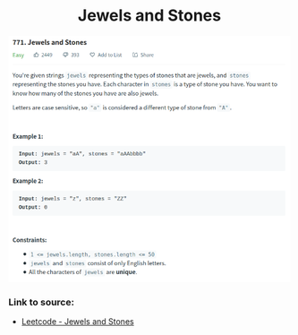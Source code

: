 <h1 align="center">Jewels and Stones</h1>

![alt text](https://raw.githubusercontent.com/matthew01lokiet/Github-repos-images/main/Algs/HashMap/REZTwhai_o.png)

### Link to source: 
- <a href="https://leetcode.com/problems/jewels-and-stones/">Leetcode - Jewels and Stones</a>

